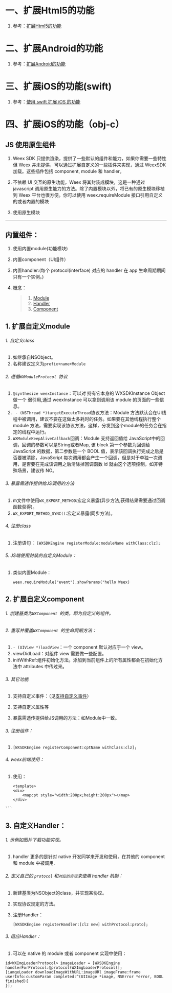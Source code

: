 
# 一、扩展Html5的功能

1. 参考：[扩展Html5的功能](https://weex.incubator.apache.org/cn/guide/extend-web-render.html)

# 二、扩展Android的功能

1. 参考：[扩展Android的功能](https://weex.incubator.apache.org/cn/guide/extend-android.html)

# 三、扩展iOS的功能(swift)

1. 参考：[使用 swift 扩展 iOS 的功能](https://weex.incubator.apache.org/cn/guide/extend-module-using-swift.html)

# 四、扩展iOS的功能（obj-c）

## JS 使用原生组件

1. Weex SDK 只提供渲染，提供了一些默认的组件和能力，如果你需要一些特性但 Weex 并未提供，可以通过扩展自定义的一些插件来实现，通过 WeexSDK 加载。这些插件包括 component, module 和 handler。

2. 不依赖 UI 交互的原生功能，Weex 将其封装成模块，这是一种通过 javascript 调用原生能力的方法。除了内置模块以外，将已有的原生模块移植到 Weex 平台也很方便。你可以使用 weex.requireModule 接口引用自定义的或者内置的模块
3. 使用原生模块


---
  
## 内置组件：

1. 使用内置module(功能模块)
2. 内置component（UI组件）
3. 内置handler:(每个 protocol(interface) 对应的 handler 在 app 生命周期期间只有一个实例。)
4. 概念：

	> 1. [Module](https://weex.incubator.apache.org/cn/wiki/module-introduction.html)
	> 2. [Handler](https://weex.incubator.apache.org/cn/wiki/handler-introduction.html)
	> 3. [Component](https://weex.incubator.apache.org/cn/wiki/component-introduction.html)

## 1. 扩展自定义module

###### 1. 自定义class

1. 如继承自NSObject。
2. 名称建议定义为`prefix+name+Module`

###### 2. 遵循`WXModuleProtocol `协议

1. ``@synthesize weexInstance``：可以对 持有它本身的 WXSDKInstance Object 做一个 弱引用,通过 weexInstance 可以拿到调用该 module 的页面的一些信息。
2. `` - (NSThread *)targetExecuteThread``协议方法：Module 方法默认会在UI线程中被调用，建议不要在这做太多耗时的任务。如果要在其他线程执行整个module 方法，需要实现该协议方法，这样，分发到这个module的任务会在指定的线程中运行。
3. ``WXModuleKeepAliveCallback``回调：Module 支持返回值给 JavaScript中的回调，回调的参数可以是String或者Map, 该 block 第一个参数为回调给 JavaScript 的数据，第二参数是一个 BOOL 值，表示该回调执行完成之后是否要被清除，JavaScript 每次调用都会产生一个回调，但是对于单独一次调用，是否要在完成该调用之后清除掉回调函数 id 就由这个选项控制，如非特殊场景，建议传 NO。



###### 3. 暴露需透传提供给JS调用的方法

1. m文件中使用`WX_EXPORT_METHOD`:宏定义暴露(异步方法,获得结果需要通过回调函数获得)。
2. ``WX_EXPORT_METHOD_SYNC()``:宏定义暴露(同步方法)。

###### 4. 注册class

1. 注册语句：
	``[WXSDKEngine registerModule:moduleName withClass:clz];``

###### 5. JS端使用封装的自定义Module：

1. 类似内置Module：

	``weex.requireModule("event").showParams("hello Weex)``
	
## 2. 扩展自定义component


###### 1. 创建基类为`WXComponent `的类，即为自定义的组件。
###### 2. 重写并覆盖`WXComponent `的生命周期方法：

1. `- (UIView *)loadView`：一个 component 默认对应于一个 view。
2. viewDidLoad：对组件 view 需要做一些配置。
3. initWithRef:组件初始化方法。添加到当前组件上的所有属性都会在初始化方法中 attributes 中传过来。
###### 3. 其它功能

1. 支持自定义事件：（见[支持自定义事件](https://weex.incubator.apache.org/cn/guide/extend-ios.html)）
2. 支持自定义属性等

3. 暴露需透传提供给JS调用的方法：如Module中一致。

###### 3. 注册组件：

1. ``[WXSDKEngine registerComponent:cptName withClass:clz];``

###### 4. weex前端使用：

1. 使用：

	```
	<template>
    <div>
        <mapcpt style="width:200px;height:200px"></map>
    </div>
</template>

	```
	
	
## 3. 自定义Handler：

###### 1. 示例如图片下载功能实现。

1. handler 更多的是针对 native 开发同学来开发和使用，在其他的 component 和 module 中被调用.

###### 2. 定义自己的 `protocol` 和`对应的实现`来使用 handler 机制：

1. 新建基类为NSObject的class，并实现某协议。
2. 实现协议规定的方法。
3. 注册Handler：

	``[WXSDKEngine registerHandler:[clz new] withProtocol:proto];``
	
###### 3. 适应Handler：

1. 可以在 native 的 module 或者 component 实现中使用：

```
id<WXImgLoaderProtocol> imageLoader = [WXSDKEngine handlerForProtocol:@protocol(WXImgLoaderProtocol)];
[iamgeLoader downloadImageWithURL:imageURl imageFrame:frame userInfo:customParam completed:^(UIImage *image, NSError *error, BOOL finished){
}];
```

######